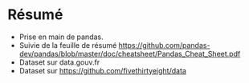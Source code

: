 # Résumé

- Prise en main de pandas.
- Suivie de la feuille de résumé https://github.com/pandas-dev/pandas/blob/master/doc/cheatsheet/Pandas_Cheat_Sheet.pdf
- Dataset sur data.gouv.fr
- Dataset sur https://github.com/fivethirtyeight/data
